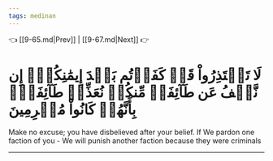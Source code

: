 ```yaml
---
tags: medinan
---
```


👈 [[9-65.md|Prev]] | [[9-67.md|Next]] 👉

# لَا تَعۡتَذِرُواْ قَدۡ كَفَرۡتُم بَعۡدَ إِيمَٰنِكُمۡۚ إِن نَّعۡفُ عَن طَآئِفَةٖ مِّنكُمۡ نُعَذِّبۡ طَآئِفَةَۢ بِأَنَّهُمۡ كَانُواْ مُجۡرِمِينَ

Make no excuse; you have disbelieved after your belief. If We pardon one faction of you - We will punish another faction because they were criminals

---

